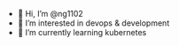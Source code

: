 - 👋 Hi, I’m @ng1102
- 👀 I’m interested in devops & development
- 🌱 I’m currently learning kubernetes

<!---
ng1102/ng1102 is a ✨ special ✨ repository because its `README.md` (this file) appears on your GitHub profile.
You can click the Preview link to take a look at your changes.
--->
